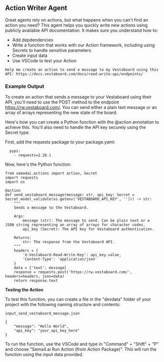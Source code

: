 ## Action Writer Agent
Great agents rely on actions, but what happens when you can't find an action you need? This agent helps you quickly write new actions using publicly available API documentation. It makes sure you understand how to:

* Add depdendencies
* Write a function that works with our Action framework, including using Secrets to handle sensitive parameters
* Create input data
* Use VSCode to test your Action

```Help me create an action to send a message to my Vestaboard using this API: https://docs.vestaboard.com/docs/read-write-api/endpoints/```

### Example Output
To create an action that sends a message to your Vestaboard using their API, you'll need to use the POST method to the endpoint https://rw.vestaboard.com/. You can send either a plain text message or an array of arrays representing the new state of the board.

Here's how you can create a Python function with the @action annotation to achieve this. You'll also need to handle the API key securely using the Secret type.

First, add the requests package to your package.yaml:

```dependencies:
  pypi:
    - requests=2.28.1
```
Now, here's the Python function:
```
from sema4ai.actions import action, Secret
import requests
import os

@action
def send_vestaboard_message(message: str, api_key: Secret = Secret.model_validate(os.getenv('VESTABOARD_API_KEY', ''))) -> str:
    """
    Sends a message to the Vestaboard.

    Args:
        message (str): The message to send. Can be plain text or a JSON string representing an array of arrays for character codes.
        api_key (Secret): The API key for Vestaboard authentication.

    Returns:
        str: The response from the Vestaboard API.
    """
    headers = {
        'X-Vestaboard-Read-Write-Key': api_key.value,
        'Content-Type': 'application/json'
    }
    data = {'text': message}
    response = requests.post('https://rw.vestaboard.com/', headers=headers, json=data)
    return response.text
```
**Testing the Action**

To test this function, you can create a file in the "devdata" folder of your project with the following naming structure and contents:
```
input_send_vestaboard_message.json

{
    "message": "Hello World",
    "api_key": "your_api_key_here"
}
```
To run the function, use the VSCode and type in "Command" + "Shift" + "P" and choose "Sema4.ai Run Action (from Action Package)". This will run the function using the input data provided.